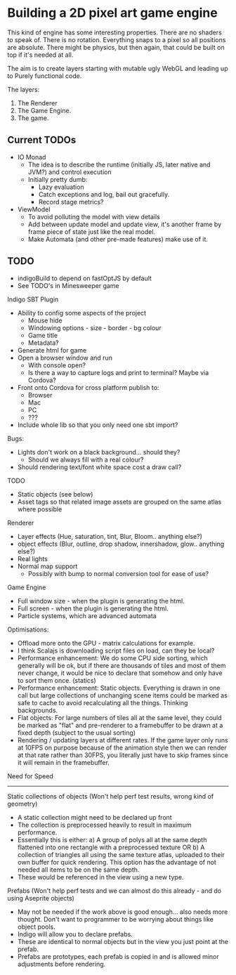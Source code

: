 
# Building a 2D pixel art game engine
This kind of engine has some interesting properties.
There are no shaders to speak of.
There is no rotation.
Everything snaps to a pixel so all positions are absolute.
There might be physics, but then again, that could be built on top if it's needed at all.

The aim is to create layers starting with mutable ugly WebGL and leading up to Purely functional code.

The layers:
1. The Renderer
2. The Game Engine.
3. The game.

## Current TODOs
- IO Monad
  - The idea is to describe the runtime (initially JS, later native and JVM?) and control execution
  - Initially pretty dumb:
    - Lazy evaluation
    - Catch exceptions and log, bail out gracefully.
    - Record stage metrics?
- ViewModel
  - To avoid polluting the model with view details
  - Add between update model and update view, it's another frame by frame piece of state just like the real model.
  - Make Automata (and other pre-made features) make use of it.

## TODO
- indigoBuild to depend on fastOptJS by default
- See TODO's in Minesweeper game

Indigo SBT Plugin
- Ability to config some aspects of the project
  - Mouse hide
  - Windowing options - size - border - bg colour
  - Game title
  - Metadata?
- Generate html for game
- Open a browser window and run
  - With console open?
  - Is there a way to capture logs and print to terminal? Maybe via Cordova?
- Front onto Cordova for cross platform publish to:
  - Browser
  - Mac
  - PC
  - ???
- Include whole lib so that you only need one sbt import?

Bugs:
- Lights don't work on a black background... should they?
  - Should we always fill with a real colour?
- Should rendering text/font white space cost a draw call?

TODO
- Static objects (see below)
- Asset tags so that related image assets are grouped on the same atlas where possible

Renderer
- Layer effects (Hue, saturation, tint, Blur, Bloom.. anything else?)
- object effects (Blur, outline, drop shadow, innershadow, glow.. anything else?)
- Real lights
- Normal map support
  - Possibly with bump to normal conversion tool for ease of use?

Game Engine
- Full window size - when the plugin is generating the html.
- Full screen - when the plugin is generating the html. 
- Particle systems, which are advanced automata

Optimisations:
- Offload more onto the GPU - matrix calculations for example.
- I think Scalajs is downloading script files on load, can they be local?
- Performance enhancement: We do some CPU side sorting, which generally will be ok, but if there are thousands of tiles
  and most of them never change, it would be nice to declare that somehow and only have to sort them once. (statics)
- Performance enhancement: Static objects. Everything is drawn in one call but large collections of unchanging scene
  items could be marked as safe to cache to avoid recalculating all the things. Thinking backgrounds.
- Flat objects: For large numbers of tiles all at the same level, they could be marked as "flat" and pre-renderer to a
  framebuffer to be drawn at a fixed depth (subject to the usual sorting)
- Rendering / updating layers at different rates. If the game layer only runs at 10FPS on purpose because of the
  animation style then we can render at that rate rather than 30FPS, you literally just have to skip frames since it will
  remain in the framebuffer.

Need for Speed
**************

Static collections of objects (Won't help perf test results, wrong kind of geometry)
- A static collection might need to be declared up front
- The collection is preprocessed heavily to result in maximum performance.
- Essentially this is either:
  a) A group of polys all at the same depth flattened into one rectangle with a preprocessed texture OR
  b) A collection of triangles all using the same texture atlas, uploaded to their own buffer for quick rendering.
     This option has the advantage of not needed all items to be on the same depth.
- These would be referenced in the view using a new type.

Prefabs (Won't help perf tests and we can almost do this already - and do using Aseprite objects)
- May not be needed if the work above is good enough... also needs more thought. Don't want to programmer to be worrying
  about things like object pools.
- Indigo will allow you to declare prefabs.
- These are identical to normal objects but in the view you just point at the prefab.
- Prefabs are prototypes, each prefab is copied in and is allowed minor adjustments before rendering.
